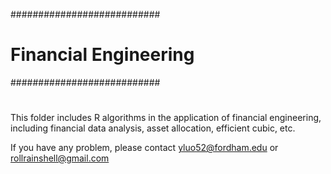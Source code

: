 ###########################
#  Financial Engineering  #
###########################
#
This folder includes R algorithms in the application of financial engineering, 
including financial data analysis, asset allocation, efficient cubic, etc.

If you have any problem, please contact yluo52@fordham.edu or rollrainshell@gmail.com
